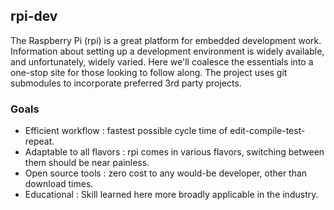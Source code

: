 ## rpi-dev

The Raspberry Pi (rpi) is a great platform for embedded development work.  Information about setting up a development environment is widely available, and unfortunately, widely varied.  Here we'll coalesce the essentials into a one-stop site for those looking to follow along.  The project uses git submodules to incorporate preferred 3rd party projects.

### Goals

* Efficient workflow : fastest possible cycle time of edit-compile-test-repeat.
* Adaptable to all flavors : rpi comes in various flavors, switching between them should be near painless.
* Open source tools : zero cost to any would-be developer, other than download times.
* Educational : Skill learned here more broadly applicable in the industry.

